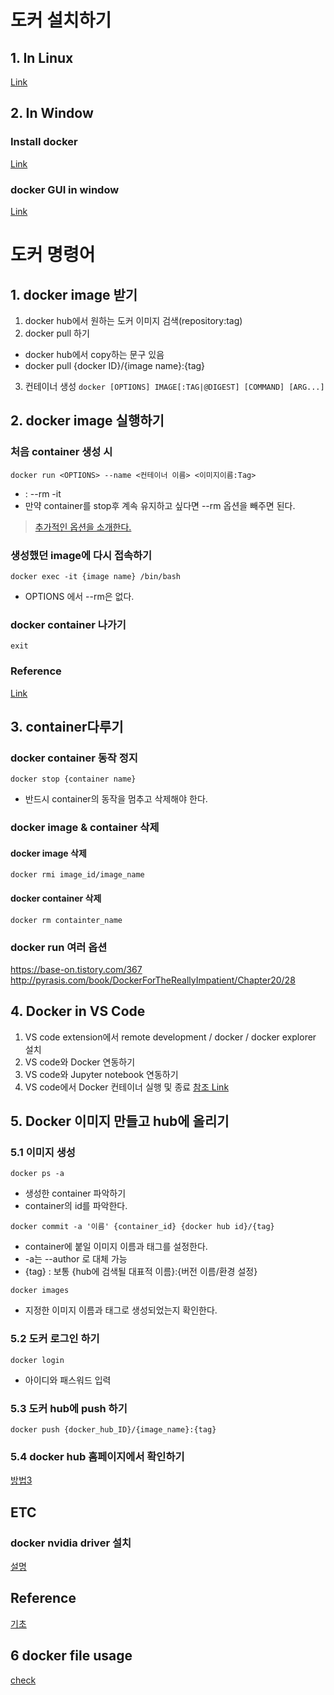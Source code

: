 # 도커 설치하기
## 1. In Linux
[ Link ](https://docs.docker.com/engine/install/ubuntu/)

## 2. In Window
### Install docker
[ Link ](https://goddaehee.tistory.com/251)

### docker GUI in window
[ Link ](https://goddaehee.tistory.com/251)

# 도커 명령어
## 1. docker image 받기
1. docker hub에서 원하는 도커 이미지 검색(repository:tag)
2. docker pull 하기
- docker hub에서 copy하는 문구 있음
- docker pull {docker ID}/{image name}:{tag}
3. 컨테이너 생성
` docker [OPTIONS] IMAGE[:TAG|@DIGEST] [COMMAND] [ARG...] `

## 2. docker image 실행하기
### 처음 container 생성 시
`docker run <OPTIONS> --name <컨테이너 이름> <이미지이름:Tag>`
- <OPTIONS> : --rm -it
- 만약 container를 stop후 계속 유지하고 싶다면 --rm 옵션을 빼주면 된다.
> [추가적인 옵션을 소개한다.](https://subicura.com/2017/01/19/docker-guide-for-beginners-2.html)

### 생성했던 image에 다시 접속하기
`docker exec -it {image name} /bin/bash`
- OPTIONS 에서 --rm은 없다.

### docker container 나가기
`exit`

### Reference
[ Link ](https://89douner.tistory.com/96?category=878197)

## 3. container다루기

### docker container 동작 정지
`docker stop {container name}`
- 반드시 container의 동작을 멈추고 삭제해야 한다.

### docker image & container 삭제
#### docker image 삭제
`docker rmi image_id/image_name`

#### docker container 삭제
`docker rm containter_name`

### docker run 여러 옵션
https://base-on.tistory.com/367
http://pyrasis.com/book/DockerForTheReallyImpatient/Chapter20/28

## 4. Docker in VS Code
1. VS code extension에서 remote development / docker / docker explorer 설치
2. VS code와 Docker 연동하기
3. VS code와 Jupyter notebook 연동하기
4. VS code에서 Docker 컨테이너 실행 및 종료
[ 참조 Link ](https://89douner.tistory.com/123)

## 5. Docker 이미지 만들고 hub에 올리기
### 5.1 이미지 생성
`docker ps -a`
- 생성한 container 파악하기
- container의 id를 파악한다.

`docker commit -a '이름' {container_id} {docker hub id}/{tag}`
- container에 붙일 이미지 이름과 태그를 설정한다.
- -a는 --author 로 대체 가능
- {tag} : 보통 {hub에 검색될 대표적 이름}:{버전 이름/환경 설정}

`docker images`
- 지정한 이미지 이름과 태그로 생성되었는지 확인한다.

### 5.2 도커 로그인 하기
`docker login`
 - 아이디와 패스워드 입력

### 5.3 도커 hub에 push 하기
`docker push {docker_hub_ID}/{image_name}:{tag}`

### 5.4 docker hub 홈페이지에서 확인하기
[ 방법3 ](https://ryu-e.tistory.com/10)

## ETC
### docker nvidia driver 설치
[설명](https://deepflowest.tistory.com/222)

## Reference
[기초](https://fliedcat.tistory.com/111)

## 6 docker file usage
[check](https://velog.io/@ckstn0777/%EB%8F%84%EC%BB%A4%ED%8C%8C%EC%9D%BCDockerfile)